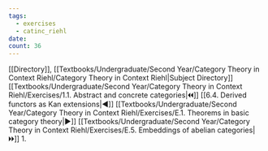 ```yaml
---
tags:
  - exercises
  - catinc_riehl
date: 
count: 36
---
```

[[Directory]], [[Textbooks/Undergraduate/Second Year/Category Theory in Context Riehl/Category Theory in Context Riehl|Subject Directory]]
[[Textbooks/Undergraduate/Second Year/Category Theory in Context Riehl/Exercises/1.1. Abstract and concrete categories|🞀🞀]] [[6.4. Derived functors as Kan extensions|◀]] [[Textbooks/Undergraduate/Second Year/Category Theory in Context Riehl/Exercises/E.1. Theorems in basic category theory|▶]] [[Textbooks/Undergraduate/Second Year/Category Theory in Context Riehl/Exercises/E.5. Embeddings of abelian categories|🞂🞂]]
1. 